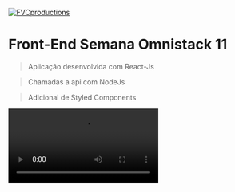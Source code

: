 <a href="http://fvcproductions.com"><img src="https://i.ibb.co/DpB5DcW/heroes.png" title="FVCproductions" alt="FVCproductions"></a>

<!-- [![FVCproductions](https://avatars1.githubusercontent.com/u/4284691?v=3&s=200)](http://fvcproductions.com) -->



# Front-End Semana Omnistack 11

> Aplicação desenvolvida com React-Js

> Chamadas a api com NodeJs

> Adicional de Styled Components 

![Example](https://s3.amazonaws.com/img0.recordit.co/WyD40UX2R1.mp4?AWSAccessKeyId=AKIAUQ5RURZ7ND2T2B6I&Expires=1585287985&Signature=8k061zJquIoOty0V6%2FWNXPOLSVQ%3D)
